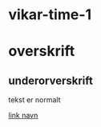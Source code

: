 # vikar-time-1

# overskrift 

## underorverskrift

tekst er normalt 

[link navn](selvelingetgoogle.com) 



